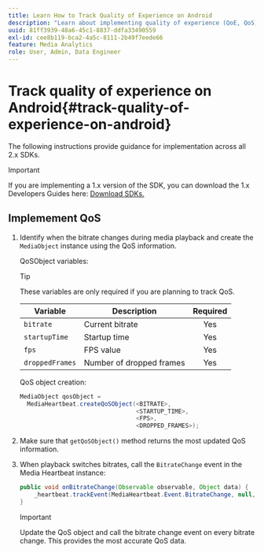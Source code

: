 ```yaml
---
title: Learn How to Track Quality of Experience on Android
description: "Learn about implementing quality of experience (QoE, QoS) tracking using the Media SDK on Android."
uuid: 81ff3939-48a6-45c1-8837-ddfa33490559
exl-id: cee8b119-bca2-4a5c-8111-2b49f7eede66
feature: Media Analytics
role: User, Admin, Data Engineer
---
```

# Track quality of experience on Android{#track-quality-of-experience-on-android}

The following instructions provide guidance for implementation across all 2.x SDKs.

>[!IMPORTANT]
>
>If you are implementing a 1.x version of the SDK, you can download the 1.x Developers Guides here: [Download SDKs.](/help/getting-started/download-sdks.md)

## Implemement QoS

1. Identify when the bitrate changes during media playback and create the `MediaObject` instance using the QoS information.

    QoSObject variables:

    >[!TIP]
    >
    >These variables are only required if you are planning to track QoS.

    | Variable | Description | Required |
    | --- | --- | :---: |
    | `bitrate` | Current bitrate | Yes |
    | `startupTime` | Startup time | Yes |
    | `fps` | FPS value | Yes |
    | `droppedFrames` | Number of dropped frames | Yes |

    QoS object creation:

    ```java
    MediaObject qosObject =  
      MediaHeartbeat.createQoSObject(<BITRATE>,  
                                     <STARTUP_TIME>,  
                                     <FPS>,  
                                     <DROPPED_FRAMES>);
    ```

1. Make sure that `getQoSObject()` method returns the most updated QoS information.
1. When playback switches bitrates, call the `BitrateChange` event in the Media Heartbeat instance:

    ```java
    public void onBitrateChange(Observable observable, Object data) {  
        _heartbeat.trackEvent(MediaHeartbeat.Event.BitrateChange, null, null);
    }
    ```

    >[!IMPORTANT]
    >
    >Update the QoS object and call the bitrate change event on every bitrate change. This provides the most accurate QoS data.
